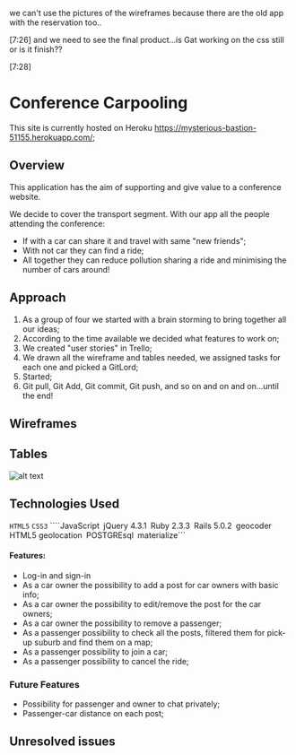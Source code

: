 we can't use the pictures of the wireframes because there are the old app with the reservation too..

[7:26]
and we need to see the final product...is Gat working on the css still or is it finish??

[7:28]
# Conference Carpooling

This site is currently hosted on Heroku https://mysterious-bastion-51155.herokuapp.com/;

## Overview
This application has the aim of supporting and give value to a conference website.

We decide to cover the transport segment. With our app all the people attending the conference:
* If with a car can share it and travel with same "new friends";
* With not car they can find a ride;
* All together they can reduce pollution sharing a ride and minimising the number of cars around!

## Approach
1. As a group of four we started with a brain storming to bring together all our ideas;
2. According to the time available we decided what features to work on;
3. We created "user stories" in Trello;
4. We drawn all the wireframe and tables needed, we assigned tasks for each one and picked a GitLord;
5. Started;
6. Git pull, Git Add, Git commit, Git push, and so on and on and on...until the end!

## Wireframes

## Tables
![alt text](https://files.slack.com/files-pri/T0351JZQ0-F53V9H76J/screen_shot_2017-04-23_at_7.16.07_pm.png)



## Technologies Used
```HTML5``` ```CSS3``` ````JavaScript``` ```jQuery 4.3.1``` ```Ruby 2.3.3``` ```Rails 5.0.2``` ```geocoder``` ```HTML5 geolocation``` ```POSTGREsql``` ```materialize```

#### Features:
* Log-in and sign-in
* As a car owner the possibility to add a post for car owners with basic info;
* As a car owner the possibility  to edit/remove the post for the car owners;
* As a car owner the possibility to remove a passenger;
* As a passenger possibility to check all the posts, filtered them for pick-up suburb and find them on a map;
* As a passenger possibility to join a car;
* As a passenger possibility to cancel the ride;

### Future Features
* Possibility for passenger and owner to chat privately;
* Passenger-car distance on each post;

## Unresolved issues
